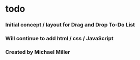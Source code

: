# todo
### Initial concept / layout for Drag and Drop To-Do List 
### Will continue to add html / css / JavaScript
### Created by Michael Miller 